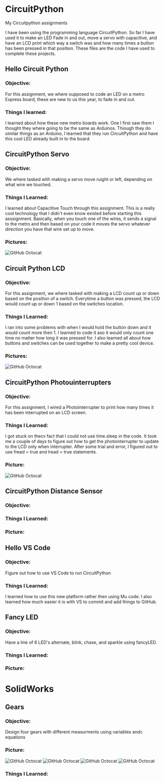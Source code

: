 # CircuitPython
My Circuitpython assignments

I have been using the programming language CircuitPython. So far I have used it to make an 
LED Fade in and out, move a servo with capacitive, and have an LCD print which way a switch 
was and how many times a button has been pressed in that position. These files are the code
 I have used to complete these projects. 


## Hello Circuit Python
  ### Objective:
   For this assignment, we where supposed to code an LED on a metro Express board, these are new to us this year, to fade in and out. 
  ### Things I learned: 
  I learned about how these new metro boards work. One I first saw them I thought they where going to be the same as Arduinos. Thiough they do similar things as an Arduino, I learned that they run CircuitPython and have this cool LED already built in to the board.
  
## CircuitPython Servo 
  ### Objective: 
   We where tasked with making a servo move ruight or left, depending on what wire we touched.
  ### Things I Learned: 
   I learned about Capacitive Touch through this assignment. This is a really cool technology that I didn't even know existed before starting this asssignment. Basically, when you touch one of the wires, it sends a signal to the metro and then based on your code it moves the servo whatever direction you have that wire set up to move.
   ### Pictures:
   ![GitHub Octocat](Media/CircuitPythonServoFritzing.PNG)
  
## Circuit Python LCD
  ### Objective:
  For this assignment, we where tasked with making a LCD count up or down based on the position of a switch. Everytime a button was pressed, the LCD would count up or down 1 based on the switches location.
  ### Things I Learned:
  I ran into some problems with when I would hold the button down and it would count more then 1. I learned to code it aso it would only count one time no matter how long it was pressed for. I also learned all about how buttons and switches can be used together to make a pretty cool device.
  ### Pictures:
   ![GitHub Octocat](Media/LCDFritzing.PNG)
  
## CircuitPython Photouinterrupters
  ### Objective: 
  For this assignment, I wired a Photointerrupter to print how many times it has been interrupted on an LCD screen.
  
  ### Things I Learned: 
  I got stuck on thecv fact that I could not use time.sleep in the code. It took me a couple of days to figure out how to get the photointerrupter to update to the LCD only when interrupter. After some trial and error, I figured out to use fread = true and lread = true statements. 
  ### Picture:
  ![GitHub Octocat](Media/PhotoFritz.PNG)
  
## CircuitPython Distance Sensor
  ### Objective:
  
  ### Things I Learned:
  
  ### Picture:
  
## Hello VS Code
  ### Objective: 
  Figure out how to use VS Code to run CircuitPython
  
  ### Things I Learned:
  I learned how to use this new platform rather then using Mu code. I also learned how much easier it is with VS to commit and add things to GitHub.
  
## Fancy LED
 ### Objective:
 Have a line of 6 LED's alternate, blink, chase, and sparkle using fancyLED.
 
 ### Things I Learned: 
 
 ### Picture:
 
# SolidWorks
 
## Gears
### Objective: 
Design four gears with different measurments using variables andc equations

### Picture:
![GitHub Octocat](Media/GearsSW1.PNG)
![GitHub Octocat](Media/GearsSW2.PNG)
![GitHub Octocat](Media/GearsSW3.PNG)
![GitHub Octocat](Media/GearsSW4.PNG)
### Things I Learned:
  

